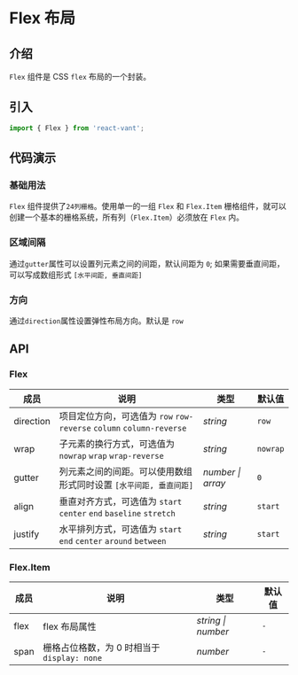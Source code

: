 # Flex 布局

## 介绍

`Flex` 组件是 CSS `flex` 布局的一个封装。

## 引入

```js
import { Flex } from 'react-vant';
```

## 代码演示

### 基础用法

`Flex` 组件提供了`24列栅格`。使用单一的一组 `Flex` 和 `Flex.Item` 栅格组件，就可以创建一个基本的栅格系统，所有列（`Flex.Item`）必须放在 `Flex` 内。

<code title="基础用法" src="./demo/base.tsx"></code>

### 区域间隔

通过`gutter`属性可以设置列元素之间的间距，默认间距为 `0`; 如果需要垂直间距，可以写成数组形式 `[水平间距, 垂直间距]`

<code title="区域间隔" src="./demo/gutter.tsx"></code>

### 方向

通过`direction`属性设置弹性布局方向。默认是 `row`

<code title="方向" src="./demo/direction.tsx"></code>

## API

### Flex

| 成员 | 说明 | 类型 | 默认值 |
| --- | --- | --- | --- |
| direction | 项目定位方向，可选值为 `row` `row-reverse` `column` `column-reverse` | _string_ | `row` |
| wrap | 子元素的换行方式，可选值为 `nowrap` `wrap` `wrap-reverse` | _string_ | `nowrap` |
| gutter | 列元素之间的间距。可以使用数组形式同时设置 `[水平间距, 垂直间距]` | _number \| array_ | `0` |
| align | 垂直对齐方式，可选值为 `start` `center` `end` `baseline` `stretch` | _string_ | `start` |
| justify | 水平排列方式，可选值为 `start` `end` `center` `around` `between` | _string_ | `start` |

### Flex.Item

| 成员 | 说明                                        | 类型               | 默认值 |
| ---- | ------------------------------------------- | ------------------ | ------ |
| flex | flex 布局属性                               | _string \| number_ | `-`    |
| span | 栅格占位格数，为 0 时相当于 `display: none` | _number_           | `-`    |
